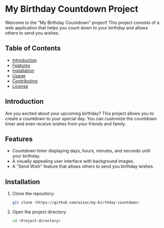 # My Birthday Countdown Project

Welcome to the "My Birthday Countdown" project! This project consists of a web application that helps you count down to your birthday and allows others to send you wishes.

## Table of Contents

-   [Introduction](#introduction)
-   [Features](#features)
-   [Installation](#installation)
-   [Usage](#usage)
-   [Contributing](#contributing)
-   [License](#license)

## Introduction

Are you excited about your upcoming birthday? This project allows you to create a countdown to your special day. You can customize the countdown timer and even receive wishes from your friends and family.

## Features

-   Countdown timer displaying days, hours, minutes, and seconds until your birthday.
-   A visually appealing user interface with background images.
-   A "Send Wish" feature that allows others to send you birthday wishes.

## Installation

1. Clone the repository:

    ```bash
    git clone <https://github.com/wisac/my-birthday-countdown>

    ```

2. Open the project directory:

   ```bash
   cd <Project-directory>

   ```
